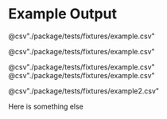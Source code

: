 <style>
	table {
		border: 1px solid #000;
		margin-bottom: 16px;
	}
	tr {
		border: 1px solid #00ff00;
	}
	td {
		border: 1px solid #ff0000;
	}
</style>

# Example Output

@csv"./package/tests/fixtures/example.csv"

@csv"./package/tests/fixtures/example.csv"

@csv"./package/tests/fixtures/example.csv"
@csv"./package/tests/fixtures/example.csv"

@csv"./package/tests/fixtures/example2.csv"

Here is something else